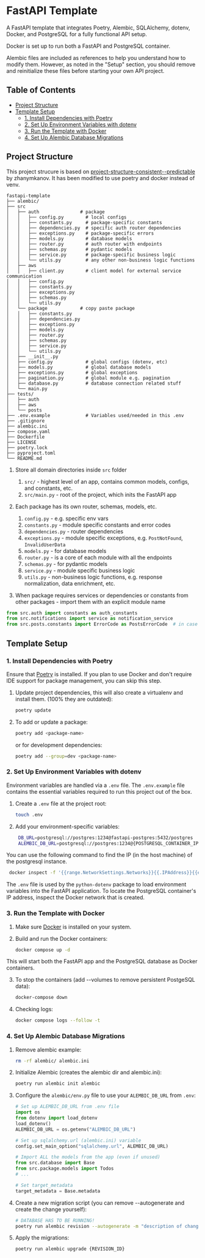 # FastAPI Template
A FastAPI template that integrates Poetry, Alembic, SQLAlchemy, dotenv, Docker, and PostgreSQL for a fully functional API setup.

Docker is set up to run both a FastAPI and PostgreSQL container.

Alembic files are included as references to help you understand how to modify them. However, as noted in the "Setup" section, you should remove and reinitialize these files before starting your own API project.

## Table of Contents
- [Project Structure](#project-structure)
- [Template Setup](#template-setup)
    - [1. Install Dependencies with Poetry](#1-install-dependencies-with-poetry)
    - [2. Set Up Environment Variables with dotenv](#2-set-up-environment-variables-with-dotenv)
    - [3. Run the Template with Docker](#3-run-the-template-with-docker)
    - [4. Set Up Alembic Database Migrations](#4-set-up-alembic-database-migrations)



## Project Structure
This project strucure is based on [project-structure-consistent--predictable](https://github.com/zhanymkanov/fastapi-best-practices#1-project-structure-consistent--predictable) by zhanymkanov. It has been modified to use poetry and docker instead of venv.

```
fastapi-template
├── alembic/
├── src
│   ├── auth               # package
│   │   ├── config.py        # local configs
│   │   ├── constants.py     # package-specific constants
│   │   ├── dependencies.py  # specific auth router dependencies
│   │   ├── exceptions.py    # package-specific errors
│   │   ├── models.py        # database models
│   │   ├── router.py        # auth router with endpoints
│   │   ├── schemas.py       # pydantic models
│   │   ├── service.py       # package-specific business logic
│   │   └── utils.py         # any other non-business logic functions
│   ├── aws
│   │   ├── client.py        # client model for external service communication
│   │   ├── config.py
│   │   ├── constants.py
│   │   ├── exceptions.py
│   │   ├── schemas.py
│   │   └── utils.py
│   └── package            # copy paste package
│   │   ├── constants.py
│   │   ├── dependencies.py
│   │   ├── exceptions.py
│   │   ├── models.py
│   │   ├── router.py
│   │   ├── schemas.py
│   │   ├── service.py
│   │   └── utils.py
│   ├── __init__.py
│   ├── config.py            # global configs (dotenv, etc)
│   ├── models.py            # global database models
│   ├── exceptions.py        # global exceptions
│   ├── pagination.py        # global module e.g. pagination
│   ├── database.py          # database connection related stuff
│   └── main.py
├── tests/
│   ├── auth
│   ├── aws
│   └── posts
├── .env.example             # Variables used/needed in this .env
├── .gitignore
├── alembic.ini
├── compose.yaml
├── Dockerfile
├── LICENSE
├── poetry.lock
├── pyproject.toml
└── README.md
```

1. Store all domain directories inside `src` folder
   1. `src/` - highest level of an app, contains common models, configs, and constants, etc.
   2. `src/main.py` - root of the project, which inits the FastAPI app

2. Each package has its own router, schemas, models, etc.
   1. `config.py` - e.g. specific env vars
   2. `constants.py` - module specific constants and error codes
   3. `dependencies.py` - router dependencies
   4. `exceptions.py` - module specific exceptions, e.g. `PostNotFound`, `InvalidUserData`
   5. `models.py` - for database models
   6. `router.py` - is a core of each module with all the endpoints
   7. `schemas.py` - for pydantic models
   8. `service.py` - module specific business logic
   9. `utils.py` - non-business logic functions, e.g. response normalization, data enrichment, etc.

3. When package requires services or dependencies or constants from other packages - import them with an explicit module name
```python
from src.auth import constants as auth_constants
from src.notifications import service as notification_service
from src.posts.constants import ErrorCode as PostsErrorCode  # in case we have Standard ErrorCode in constants module of each package
```

## Template Setup

### 1. Install Dependencies with Poetry
Ensure that [Poetry](https://python-poetry.org) is installed. If you plan to use Docker and don't require IDE support for package management, you can skip this step.

1. Update project dependencies, this will also create a virtualenv and install them. (100% they are outdated):
   ```bash
   poetry update
   ```

2. To add or update a package:
   ```bash
   poetry add <package-name>
   ```
   or for development dependencies:
   ```bash
   poetry add --group=dev <package-name>
   ```

### 2. Set Up Environment Variables with dotenv
Environment variables are handled via a `.env` file. The `.env.example` file contains the essential variables required to run this project out of the box.

1. Create a `.env` file at the project root:
   ```bash
   touch .env
   ```

2. Add your environment-specific variables:
   ```bash
    DB_URL=postgresql://postgres:1234@fastapi-postgres:5432/postgres
    ALEMBIC_DB_URL=postgresql://postgres:1234@{POSTGRESQL_CONTAINER_IP}:5432/postgresn
   ```

You can use the following command to find the IP (in the host machine) of the postgresql instance.
   ```bash
    docker inspect -f '{{range.NetworkSettings.Networks}}{{.IPAddress}}{{end}}' fastapi-postgres
   ```

The `.env` file is used by the `python-dotenv` package to load environment variables into the FastAPI application. To locate the PostgreSQL container's IP address, inspect the Docker network that is created.

### 3. Run the Template with Docker
1. Make sure [Docker](https://docs.docker.com/) is installed on your system.

2. Build and run the Docker containers:
   ```bash
   docker compose up -d
   ```

This will start both the FastAPI app and the PostgreSQL database as Docker containers.

3. To stop the containers (add --volumes to remove persistent PostgeSQL data):
   ```bash
   docker-compose down
   ```

3. Checking logs:
   ```bash
   docker compose logs --follow -t
   ```

### 4. Set Up Alembic Database Migrations
1. Remove alembic example:
   ```bash
   rm -rf alembic/ alembic.ini
   ```
2. Initialize Alembic (creates the alembic dir and alembic.ini):
   ```bash
   poetry run alembic init alembic
   ```

3. Configure the `alembic/env.py` file to use your `ALEMBIC_DB_URL` from `.env`:
    ```python
    # Set up ALEMBIC_DB_URL from .env file
    import os
    from dotenv import load_dotenv
    load_dotenv()
    ALEMBIC_DB_URL = os.getenv("ALEMBIC_DB_URL")

    # Set up sqlalchemy.url (alembic.ini) variable
    config.set_main_option("sqlalchemy.url", ALEMBIC_DB_URL)

    # Import ALL the models from the app (even if unused)
    from src.database import Base
    from src.package.models import Todos
    # ...

    # Set target_metadata
    target_metadata = Base.metadata
    ```

4. Create a new migration script (you can remove --autogenerate and create the change yourself):
   ```bash
   # DATABASE HAS TO BE RUNNING!
   poetry run alembic revision --autogenerate -m "description of changes"
   ```

5. Apply the migrations:
   ```bash
   poetry run alembic upgrade {REVISION_ID}
   ```
